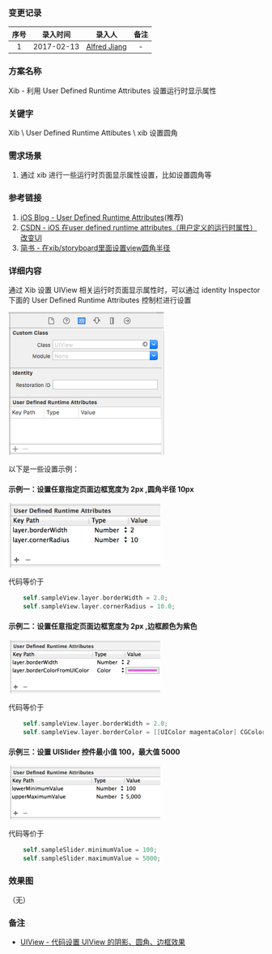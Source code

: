 ### 变更记录

| 序号 | 录入时间 | 录入人 | 备注 |
|:--------:|:--------:|:--------:|:--------:|
| 1 | 2017-02-13 | [Alfred Jiang](https://github.com/viktyz) | - |

### 方案名称

Xib - 利用 User Defined Runtime Attributes 设置运行时显示属性

### 关键字

Xib \ User Defined Runtime Attibutes \ xib 设置圆角

### 需求场景

1. 通过 xib 进行一些运行时页面显示属性设置，比如设置圆角等

### 参考链接

1. [iOS Blog - User Defined Runtime Attributes](http://www.ios-blog.co.uk/tutorials/objective-c/user-defined-runtime-attributes/)(推荐)
2. [CSDN - iOS 在user defined runtime attributes（用户定义的运行时属性）改变UI](http://blog.csdn.net/lg_sun/article/details/50519272)
3. [简书 - 在xib/storyboard里面设置view圆角半径](http://www.jianshu.com/p/1f459f0593cb)

### 详细内容

通过 Xib 设置 UIView 相关运行时页面显示属性时，可以通过 identity Inspector 下面的 User Defined Runtime Attributes 控制栏进行设置

![Image_00216_00001.png](Images/Image_00216_00001.png)

以下是一些设置示例：

#### 示例一：设置任意指定页面边框宽度为 2px ,圆角半径 10px

![Image_00216_00002.png](Images/Image_00216_00002.png)

代码等价于
```objectivec
    self.sampleView.layer.borderWidth = 2.0;
    self.sampleView.layer.cornerRadius = 10.0;
```

#### 示例二：设置任意指定页面边框宽度为 2px ,边框颜色为紫色

![Image_00216_00003.png](Images/Image_00216_00003.png)

代码等价于
```objectivec
    self.sampleView.layer.borderWidth = 2.0;
    self.sampleView.layer.borderColor = [[UIColor magentaColor] CGColor];
```

#### 示例三：设置 UISlider 控件最小值 100，最大值 5000

![Image_00216_00004.png](Images/Image_00216_00004.png)

代码等价于
```objectivec
    self.sampleSlider.minimumValue = 100;
    self.sampleSlider.maximumValue = 5000;
```

### 效果图
（无）

### 备注

* [UIView - 代码设置 UIView 的阴影、圆角、边框效果](Notes/Note_00145_20160308.md)